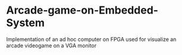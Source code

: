 # Arcade-game-on-Embedded-System
Implementation of an ad hoc computer on FPGA used for visualize an arcade videogame on a VGA monitor
